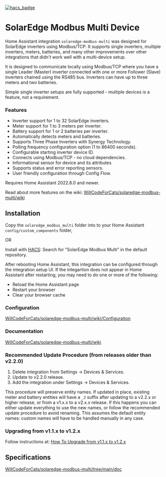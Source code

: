 [![hacs_badge](https://img.shields.io/badge/HACS-Default-41BDF5.svg?style=for-the-badge)](https://github.com/hacs/integration)

# SolarEdge Modbus Multi Device

Home Assistant integration `solaredge-modbus-multi` was designed for SolarEdge inverters using Modbus/TCP. It supports single inverters, multiple inverters, meters, batteries, and many other improvements over other integrations that didn't work well with a multi-device setup.

It is designed to communicate locally using Modbus/TCP where you have a single Leader (Master) inverter connected with one or more Follower (Slave) inverters chained using the RS485 bus. Inverters can have up to three meters and two batteries.

Simple single inverter setups are fully supported - multiple devices is a feature, not a requirement.

### Features
* Inverter support for 1 to 32 SolarEdge inverters.
* Meter support for 1 to 3 meters per inverter.
* Battery support for 1 or 2 batteries per inverter.
* Automatically detects meters and batteries.
* Supports Three Phase Inverters with Synergy Technology.
* Polling frequency configuration option (1 to 86400 seconds).
* Configurable starting inverter device ID.
* Connects using Modbus/TCP - no cloud dependencies.
* Informational sensor for device and its attributes
* Supports status and error reporting sensors.
* User friendly configuration through Config Flow.

Requires Home Assistant 2022.8.0 and newer.

Read about more features on the wiki: [WillCodeForCats/solaredge-modbus-multi/wiki](https://github.com/WillCodeForCats/solaredge-modbus-multi/wiki)

## Installation
Copy the `solaredge_modbus_multi` folder into to your Home Assistant `config/custom_components` folder,

OR

Install with [HACS](https://hacs.xyz): Search for "SolarEdge Modbus Multi" in the default repository.

After rebooting Home Assistant, this integration can be configured through the integration setup UI. If the integartion does not appear in Home Assistant after restarting, you may need to do one or more of the following:

* Reload the Home Assistant page
* Restart your browser
* Clear your browser cache

### Configuration
[WillCodeForCats/solaredge-modbus-multi/wiki/Configuration](https://github.com/WillCodeForCats/solaredge-modbus-multi/wiki/Configuration)

### Documentation
[WillCodeForCats/solaredge-modbus-multi/wiki](https://github.com/WillCodeForCats/solaredge-modbus-multi/wiki)

### Recommended Update Procedure (from releases older than v2.2.0)
1. Delete integration from Settings -> Devices & Services.
2. Update to v2.2.0 release.
3. Add the integration under Settings -> Devices & Services.

This procedure will preserve entity names. If updated in place, existing meter and battery entities will have a `_2` suffix after updating to a v2.2.x or higher release, or from a v1.x.x to a v2.x.x release. If this happens you can either update everything to use the new names, or follow the recommended update procedure to avoid renaming. This assumes the default entity names: custom names will have to be handled manually in any case.

### Upgrading from v1.1.x to v1.2.x
Follow instructions at: [How To Upgrade from v1.1.x to v1.2.x](https://github.com/WillCodeForCats/solaredge-modbus-multi/wiki/How-To-Upgrade-from-v1.1.x-to-v1.2.x)

## Specifications
[WillCodeForCats/solaredge-modbus-multi/tree/main/doc](https://github.com/WillCodeForCats/solaredge-modbus-multi/tree/main/doc)
